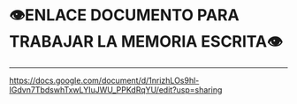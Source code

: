 # 👁️ENLACE DOCUMENTO PARA TRABAJAR LA MEMORIA ESCRITA👁️
<span style="font-size: 24px;"></span>
_____________________________

https://docs.google.com/document/d/1nrizhLOs9hl-IGdvn7TbdswhTxwLYIuJWU_PPKdRqYU/edit?usp=sharing
